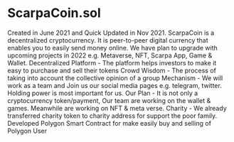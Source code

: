 # ScarpaCoin.sol
Created in June 2021 and Quick Updated in Nov 2021.
ScarpaCoin is a decentralized cryptocurrency.
It is peer-to-peer digital currency that enables you to easily send money online. We have plan to upgrade with upcoming projects in 2022 e.g. Metaverse, NFT, Scarpa App, Game & Wallet.
Decentralized Platform - The platform helps investors to make it easy to purchase and sell their tokens
Crowd Wisdom - The process of taking into account the collective opinion of a group
Mechanism - We will work as a team and Join us our social media pages e.g. telegram, twitter. Holding power is most important for us.
Our Plan - It is not only a cryptocurrency token/payment, Our team are working on the wallet & games. Meanwhile are working on NFT & meta verse.
Charity - We already transferred charity token to charity address for support the poor family.
Developed Polygon Smart Contract for make easily buy and selling of Polygon User
